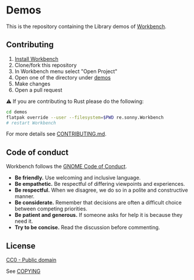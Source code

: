 # Demos

This is the repository containing the Library demos of [Workbench](https://github.com/sonnyp/Workbench).

## Contributing

1. [Install Workbench](https://flathub.org/apps/re.sonny.Workbench)
2. Clone/fork this repository
3. In Workbench menu select "Open Project"
4. Open one of the directory under [demos](./demos)
5. Make changes
6. Open a pull request

⚠️ If you are contributing to Rust please do the following:

```sh
cd demos
flatpak override --user --filesystem=$PWD re.sonny.Workbench
# restart Workbench
```

For more details see [CONTRIBUTING.md](./CONTRIBUTING.md).

## Code of conduct

Workbench follows the [GNOME Code of Conduct](https://conduct.gnome.org/).

- **Be friendly.** Use welcoming and inclusive language.
- **Be empathetic.** Be respectful of differing viewpoints and experiences.
- **Be respectful.** When we disagree, we do so in a polite and constructive manner.
- **Be considerate.** Remember that decisions are often a difficult choice between competing priorities.
- **Be patient and generous.** If someone asks for help it is because they need it.
- **Try to be concise.** Read the discussion before commenting.

## License

[CC0 - Public domain](https://creativecommons.org/public-domain/cc0/)

See [COPYING](./COPYING)
